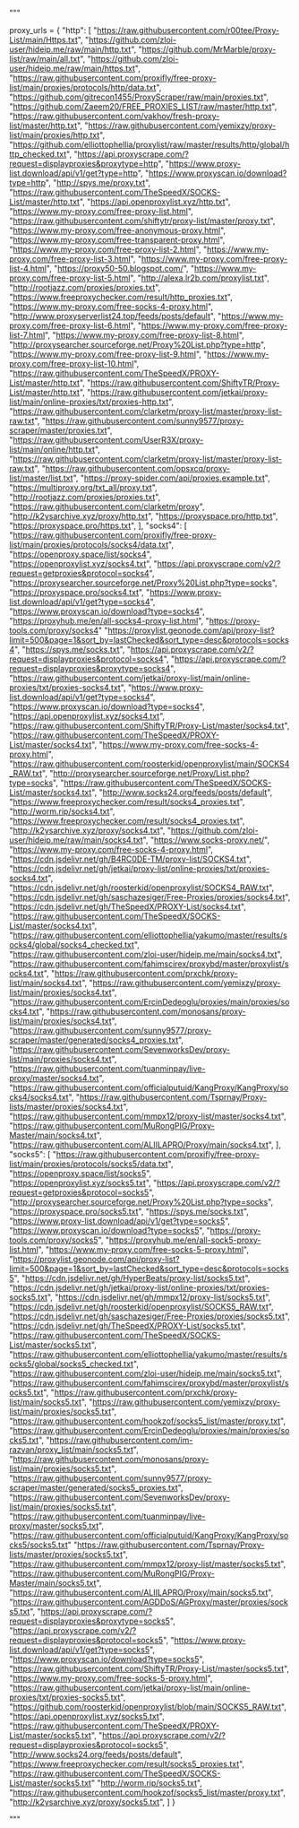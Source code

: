 """

proxy_urls = {
    "http": [
       "https://raw.githubusercontent.com/r00tee/Proxy-List/main/Https.txt",
        "https://github.com/zloi-user/hideip.me/raw/main/http.txt",
        "https://github.com/MrMarble/proxy-list/raw/main/all.txt",
        "https://github.com/zloi-user/hideip.me/raw/main/https.txt",
        "https://raw.githubusercontent.com/proxifly/free-proxy-list/main/proxies/protocols/http/data.txt",
        "https://github.com/gitrecon1455/ProxyScraper/raw/main/proxies.txt",
        "https://github.com/Zaeem20/FREE_PROXIES_LIST/raw/master/http.txt",
        "https://raw.githubusercontent.com/vakhov/fresh-proxy-list/master/http.txt",
        "https://raw.githubusercontent.com/yemixzy/proxy-list/main/proxies/http.txt",
        "https://github.com/elliottophellia/proxylist/raw/master/results/http/global/http_checked.txt",
        "https://api.proxyscrape.com/?request=displayproxies&proxytype=http",
        "https://www.proxy-list.download/api/v1/get?type=http",
        "https://www.proxyscan.io/download?type=http",
        "http://spys.me/proxy.txt",
        "https://raw.githubusercontent.com/TheSpeedX/SOCKS-List/master/http.txt",
        "https://api.openproxylist.xyz/http.txt",
        "https://www.my-proxy.com/free-proxy-list.html",
        "https://raw.githubusercontent.com/shiftytr/proxy-list/master/proxy.txt",
        "https://www.my-proxy.com/free-anonymous-proxy.html",
        "https://www.my-proxy.com/free-transparent-proxy.html",
        "https://www.my-proxy.com/free-proxy-list-2.html",
        "https://www.my-proxy.com/free-proxy-list-3.html",
        "https://www.my-proxy.com/free-proxy-list-4.html",
        "https://proxy50-50.blogspot.com/",
        "https://www.my-proxy.com/free-proxy-list-5.html",
        "http://alexa.lr2b.com/proxylist.txt",
        "http://rootjazz.com/proxies/proxies.txt",
        "https://www.freeproxychecker.com/result/http_proxies.txt",
        "https://www.my-proxy.com/free-socks-4-proxy.html",
        "http://www.proxyserverlist24.top/feeds/posts/default",
        "https://www.my-proxy.com/free-proxy-list-6.html",
        "https://www.my-proxy.com/free-proxy-list-7.html",
        "https://www.my-proxy.com/free-proxy-list-8.html",
        "http://proxysearcher.sourceforge.net/Proxy%20List.php?type=http",
        "https://www.my-proxy.com/free-proxy-list-9.html",
        "https://www.my-proxy.com/free-proxy-list-10.html",
        "https://raw.githubusercontent.com/TheSpeedX/PROXY-List/master/http.txt",
        "https://raw.githubusercontent.com/ShiftyTR/Proxy-List/master/http.txt",
        "https://raw.githubusercontent.com/jetkai/proxy-list/main/online-proxies/txt/proxies-http.txt",
        "https://raw.githubusercontent.com/clarketm/proxy-list/master/proxy-list-raw.txt",
        "https://raw.githubusercontent.com/sunny9577/proxy-scraper/master/proxies.txt",
        "https://raw.githubusercontent.com/UserR3X/proxy-list/main/online/http.txt",
        "https://raw.githubusercontent.com/clarketm/proxy-list/master/proxy-list-raw.txt",
        "https://raw.githubusercontent.com/opsxcq/proxy-list/master/list.txt",
        "https://proxy-spider.com/api/proxies.example.txt",
        "https://multiproxy.org/txt_all/proxy.txt",
        "http://rootjazz.com/proxies/proxies.txt",
        "https://raw.githubusercontent.com/clarketm/proxy",
        "http://k2ysarchive.xyz/proxy/http.txt",
        "https://proxyspace.pro/http.txt",
        "https://proxyspace.pro/https.txt",
    ],
    "socks4": [
        "https://raw.githubusercontent.com/proxifly/free-proxy-list/main/proxies/protocols/socks4/data.txt",
        "https://openproxy.space/list/socks4",
        "https://openproxylist.xyz/socks4.txt",
        "https://api.proxyscrape.com/v2/?request=getproxies&protocol=socks4",
        "https://proxysearcher.sourceforge.net/Proxy%20List.php?type=socks",
        "https://proxyspace.pro/socks4.txt",
        "https://www.proxy-list.download/api/v1/get?type=socks4",
        "https://www.proxyscan.io/download?type=socks4",
        "https://proxyhub.me/en/all-socks4-proxy-list.html",
        "https://proxy-tools.com/proxy/socks4"
        "https://proxylist.geonode.com/api/proxy-list?limit=500&page=1&sort_by=lastChecked&sort_type=desc&protocols=socks4",
        "https://spys.me/socks.txt",
        "https://api.proxyscrape.com/v2/?request=displayproxies&protocol=socks4",
        "https://api.proxyscrape.com/?request=displayproxies&proxytype=socks4",
        "https://raw.githubusercontent.com/jetkai/proxy-list/main/online-proxies/txt/proxies-socks4.txt",
        "https://www.proxy-list.download/api/v1/get?type=socks4",
        "https://www.proxyscan.io/download?type=socks4",
        "https://api.openproxylist.xyz/socks4.txt",
        "https://raw.githubusercontent.com/ShiftyTR/Proxy-List/master/socks4.txt",
        "https://raw.githubusercontent.com/TheSpeedX/PROXY-List/master/socks4.txt",
        "https://www.my-proxy.com/free-socks-4-proxy.html",
        "https://raw.githubusercontent.com/roosterkid/openproxylist/main/SOCKS4_RAW.txt",
        "http://proxysearcher.sourceforge.net/Proxy/List.php?type=socks",
        "https://raw.githubusercontent.com/TheSpeedX/SOCKS-List/master/socks4.txt",
        "http://www.socks24.org/feeds/posts/default",
        "https://www.freeproxychecker.com/result/socks4_proxies.txt",
        "http://worm.rip/socks4.txt",
        "https://www.freeproxychecker.com/result/socks4_proxies.txt",
        "http://k2ysarchive.xyz/proxy/socks4.txt",
        "https://github.com/zloi-user/hideip.me/raw/main/socks4.txt",
        "https://www.socks-proxy.net/",
        "https://www.my-proxy.com/free-socks-4-proxy.html",
        "https://cdn.jsdelivr.net/gh/B4RC0DE-TM/proxy-list/SOCKS4.txt",
        "https://cdn.jsdelivr.net/gh/jetkai/proxy-list/online-proxies/txt/proxies-socks4.txt",
        "https://cdn.jsdelivr.net/gh/roosterkid/openproxylist/SOCKS4_RAW.txt",
        "https://cdn.jsdelivr.net/gh/saschazesiger/Free-Proxies/proxies/socks4.txt",
        "https://cdn.jsdelivr.net/gh/TheSpeedX/PROXY-List/socks4.txt",
        "https://raw.githubusercontent.com/TheSpeedX/SOCKS-List/master/socks4.txt",
        "https://raw.githubusercontent.com/elliottophellia/yakumo/master/results/socks4/global/socks4_checked.txt",
        "https://raw.githubusercontent.com/zloi-user/hideip.me/main/socks4.txt",
        "https://raw.githubusercontent.com/fahimscirex/proxybd/master/proxylist/socks4.txt",
        "https://raw.githubusercontent.com/prxchk/proxy-list/main/socks4.txt",
        "https://raw.githubusercontent.com/yemixzy/proxy-list/main/proxies/socks4.txt",
        "https://raw.githubusercontent.com/ErcinDedeoglu/proxies/main/proxies/socks4.txt",
        "https://raw.githubusercontent.com/monosans/proxy-list/main/proxies/socks4.txt",
        "https://raw.githubusercontent.com/sunny9577/proxy-scraper/master/generated/socks4_proxies.txt",
        "https://raw.githubusercontent.com/SevenworksDev/proxy-list/main/proxies/socks4.txt",
        "https://raw.githubusercontent.com/tuanminpay/live-proxy/master/socks4.txt",
        "https://raw.githubusercontent.com/officialputuid/KangProxy/KangProxy/socks4/socks4.txt",
        "https://raw.githubusercontent.com/Tsprnay/Proxy-lists/master/proxies/socks4.txt",
        "https://raw.githubusercontent.com/mmpx12/proxy-list/master/socks4.txt",
        "https://raw.githubusercontent.com/MuRongPIG/Proxy-Master/main/socks4.txt",
        "https://raw.githubusercontent.com/ALIILAPRO/Proxy/main/socks4.txt",
    ],
    "socks5": [
        "https://raw.githubusercontent.com/proxifly/free-proxy-list/main/proxies/protocols/socks5/data.txt",
        "https://openproxy.space/list/socks5",
        "https://openproxylist.xyz/socks5.txt",
        "https://api.proxyscrape.com/v2/?request=getproxies&protocol=socks5",
        "http://proxysearcher.sourceforge.net/Proxy%20List.php?type=socks",
        "https://proxyspace.pro/socks5.txt",
        "https://spys.me/socks.txt",
        "https://www.proxy-list.download/api/v1/get?type=socks5",
        "https://www.proxyscan.io/download?type=socks5",
        "https://proxy-tools.com/proxy/socks5",
        "https://proxyhub.me/en/all-sock5-proxy-list.html",
        "https://www.my-proxy.com/free-socks-5-proxy.html",
        "https://proxylist.geonode.com/api/proxy-list?limit=500&page=1&sort_by=lastChecked&sort_type=desc&protocols=socks5",
        "https://cdn.jsdelivr.net/gh/HyperBeats/proxy-list/socks5.txt",
        "https://cdn.jsdelivr.net/gh/jetkai/proxy-list/online-proxies/txt/proxies-socks5.txt",
        "https://cdn.jsdelivr.net/gh/mmpx12/proxy-list/socks5.txt",
        "https://cdn.jsdelivr.net/gh/roosterkid/openproxylist/SOCKS5_RAW.txt",
        "https://cdn.jsdelivr.net/gh/saschazesiger/Free-Proxies/proxies/socks5.txt",
        "https://cdn.jsdelivr.net/gh/TheSpeedX/PROXY-List/socks5.txt",
        "https://raw.githubusercontent.com/TheSpeedX/SOCKS-List/master/socks5.txt",
        "https://raw.githubusercontent.com/elliottophellia/yakumo/master/results/socks5/global/socks5_checked.txt",
        "https://raw.githubusercontent.com/zloi-user/hideip.me/main/socks5.txt",
        "https://raw.githubusercontent.com/fahimscirex/proxybd/master/proxylist/socks5.txt",
        "https://raw.githubusercontent.com/prxchk/proxy-list/main/socks5.txt",
        "https://raw.githubusercontent.com/yemixzy/proxy-list/main/proxies/socks5.txt",
        "https://raw.githubusercontent.com/hookzof/socks5_list/master/proxy.txt",
        "https://raw.githubusercontent.com/ErcinDedeoglu/proxies/main/proxies/socks5.txt",
        "https://raw.githubusercontent.com/im-razvan/proxy_list/main/socks5.txt",
        "https://raw.githubusercontent.com/monosans/proxy-list/main/proxies/socks5.txt",
        "https://raw.githubusercontent.com/sunny9577/proxy-scraper/master/generated/socks5_proxies.txt",
        "https://raw.githubusercontent.com/SevenworksDev/proxy-list/main/proxies/socks5.txt",
        "https://raw.githubusercontent.com/tuanminpay/live-proxy/master/socks5.txt",
        "https://raw.githubusercontent.com/officialputuid/KangProxy/KangProxy/socks5/socks5.txt"
        "https://raw.githubusercontent.com/Tsprnay/Proxy-lists/master/proxies/socks5.txt",
        "https://raw.githubusercontent.com/mmpx12/proxy-list/master/socks5.txt",
        "https://raw.githubusercontent.com/MuRongPIG/Proxy-Master/main/socks5.txt",
        "https://raw.githubusercontent.com/ALIILAPRO/Proxy/main/socks5.txt",
        "https://raw.githubusercontent.com/AGDDoS/AGProxy/master/proxies/socks5.txt",
        "https://api.proxyscrape.com/?request=displayproxies&proxytype=socks5",
        "https://api.proxyscrape.com/v2/?request=displayproxies&protocol=socks5",
        "https://www.proxy-list.download/api/v1/get?type=socks5",
        "https://www.proxyscan.io/download?type=socks5",
        "https://raw.githubusercontent.com/ShiftyTR/Proxy-List/master/socks5.txt",
        "https://www.my-proxy.com/free-socks-5-proxy.html",
        "https://raw.githubusercontent.com/jetkai/proxy-list/main/online-proxies/txt/proxies-socks5.txt",
        "https://github.com/roosterkid/openproxylist/blob/main/SOCKS5_RAW.txt",
        "https://api.openproxylist.xyz/socks5.txt",
        "https://raw.githubusercontent.com/TheSpeedX/PROXY-List/master/socks5.txt",
        "https://api.proxyscrape.com/v2/?request=displayproxies&protocol=socks5",
        "http://www.socks24.org/feeds/posts/default",
        "https://www.freeproxychecker.com/result/socks5_proxies.txt",
        "https://raw.githubusercontent.com/TheSpeedX/SOCKS-List/master/socks5.txt"
        "http://worm.rip/socks5.txt",
        "https://raw.githubusercontent.com/hookzof/socks5_list/master/proxy.txt",
        "http://k2ysarchive.xyz/proxy/socks5.txt",
    ]
}


"""
